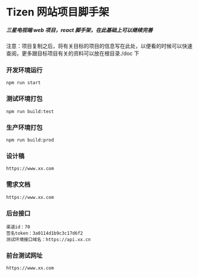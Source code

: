 # Tizen 网站项目脚手架

##### 三星电视端 web 项目，react 脚手架，在此基础上可以继续完善

注意：项目复制之后，将有关目标的项目的信息写在此处，以便看的时候可以快速查阅，更多跟目标项目有关的资料可以放在根目录./doc 下

### 开发环境运行

```
npm run start
```

### 测试环境打包

```
npm run build:test
```

### 生产环境打包

```
npm run build:prod
```

### 设计稿

```
https://www.xx.com
```

### 需求文档

```
https://www.xx.com
```

### 后台接口

```
渠道id：70
签名token：3a0114d1b9c3c17d6f2
测试环境接口域名：https://api.xx.cn
```

### 前台测试网址

```
https://www.xx.com
```
